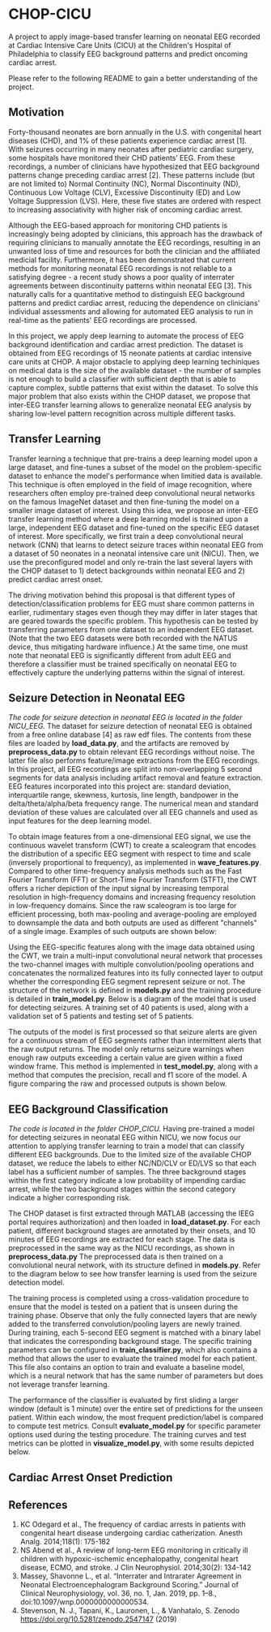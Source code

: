# CHOP-CICU
A project to apply image-based transfer learning on neonatal EEG recorded at Cardiac Intensive Care Units (CICU) at the Children's Hospital of Philadelphia to classify EEG background patterns and predict oncoming cardiac arrest.

Please refer to the following README to gain a better understanding of the project.

## Motivation
Forty-thousand neonates are born annually in the U.S. with congenital heart diseases (CHD), and 1% of these patients experience cardiac arrest [1]. With seizures occurring in many neonates after pediatric cardiac surgery, some hospitals have monitored their CHD patients’ EEG. From these recordings, a number of clinicians have hypothesized that EEG background patterns change preceding cardiac arrest [2]. These patterns include (but are not limited to) Normal Continuity (NC), Normal Discontinuity (ND), Continuous Low Voltage (CLV), Excessive Discontinuity (ED) and Low Voltage Suppression (LVS). Here, these five states are ordered with respect to increasing associativity with higher risk of oncoming cardiac arrest.

Although the EEG-based approach for monitoring CHD patients is increasingly being adopted by clinicians, this approach has the drawback of requiring clinicians to manually annotate the EEG recordings, resulting in an unwanted loss of time and resources for both the clinician and the affiliated medicial facility. Furthermore, it has been demonstrated that current methods for monitoring neonatal EEG recordings is not reliable to a satisfying degree - a recent study shows a poor quality of interrater agreements between discontinuity patterns within neonatal EEG [3]. This naturally calls for a quantitative method to distinguish EEG background patterns and predict cardiac arrest, reducing the dependence on clinicians' individual assessments and allowing for automated EEG analysis to run in real-time as the patients' EEG recordings are processed.

In this project, we apply deep learning to automate the process of EEG background identification and cardiac arrest prediction. The dataset is obtained from EEG recordings of 15 neonate patients at cardiac intensive care units at CHOP. A major obstacle to applying deep learning techiniques on medical data is the size of the available dataset - the number of samples is not enough to build a classifier with sufficient depth that is able to capture complex, subtle patterns that exist within the dataset. To solve this major problem that also exists within the CHOP dataset, we propose that inter-EEG transfer learning allows to generalize neonatal EEG analysis by sharing low-level pattern recognition across multiple different tasks.

## Transfer Learning
Transfer learning a technique that pre-trains a deep learning model upon a large dataset, and fine-tunes a subset of the model on the problem-specific dataset to enhance the model's performance when limitied data is available. This technique is often employed in the field of image recognition, where researchers often employ pre-trained deep convolutional neural networks on the famous ImageNet dataset and then fine-tuning the model on a smaller image dataset of interest. Using this idea, we propose an inter-EEG transfer learning method where a deep learning model is trained upon a large, independent EEG dataset and fine-tuned on the specific EEG dataset of interest. More specifically, we first train a deep convolutional neural network (CNN) that learns to detect seizure traces within neonatal EEG from a dataset of 50 neonates in a neonatal intensive care unit (NICU). Then, we use the preconfigured model and only re-train the last several layers with the CHOP dataset to 1) detect backgrounds within neonatal EEG and 2) predict cardiac arrest onset.

The driving motivation behind this proposal is that different types of detection/classification problems for EEG must share common patterns in earlier, rudimentary stages even though they may differ in later stages that are geared towards the specific problem. This hypothesis can be tested by transferring parameters from one dataset to an independent EEG dataset. (Note that the two EEG datasets were both recorded with the NATUS device, thus mitigating hardware influence.) At the same time, one must note that neonatal EEG is significantly different from adult EEG and therefore a classifier must be trained specifically on neonatal EEG to effectively capture the underlying patterns within the signal of interest.

## Seizure Detection in Neonatal EEG
*The code for seizure detection in neonatal EEG is located in the folder NICU_EEG.*
The dataset for seizure detection of neonatal EEG is obtained from a free online database [4] as raw edf files. The contents from these files are loaded by **load_data.py**, and the artifacts are removed by **preprocess_data.py** to obtain relevant EEG recordings without noise. The latter file also performs feature/image extractions from the EEG recordings. In this project, all EEG recordings are split into non-overlapping 5 second segments for data analysis including artifact removal and feature extraction. EEG features incorporated into this project are: standard deviation, interquartile range, skewness, kurtosis, line length, bandpower in the delta/theta/alpha/beta frequency range. The numerical mean and standard deviation of these values are calculated over all EEG channels and used as input features for the deep learning model.

To obtain image features from a one-dimensional EEG signal, we use the continuous wavelet transform (CWT) to create a scaleogram that encodes the distribution of a specific EEG segment with respect to time and scale (inversely proportional to frequency), as implemented in **wave_features.py**. Compared to other time-frequency analysis methods such as the Fast Fourier Transform (FFT) or Short-Time Fourier Transform (STFT), the CWT offers a richer depiction of the input signal by increasing temporal resolution in high-frequency domains and increasing frequency resolution in low-frequency domains. Since the raw scaleogram is too large for efficient processing, both max-pooling and average-pooling are employed to downsample the data and both outputs are used as different "channels" of a single image. Examples of such outputs are shown below:

Using the EEG-specific features along with the image data obtained using the CWT, we train a multi-input convolutional neural network that processes the two-channel images with multiple convolution/pooling operations and concatenates the normalized features into its fully connected layer to output whether the corresponding EEG segment represent seizure or not. The structure of the network is defined in **models.py** and the training procedure is detailed in **train_model.py**. Below is a diagram of the model that is used for detecting seizures. A training set of 40 patients is used, along with a validation set of 5 patients and testing set of 5 patients.

The outputs of the model is first processed so that seizure alerts are given for a continuous stream of EEG segments rather than intermittent alerts that the raw output returns. The model only returns seizure warnings when enough raw outputs exceeding a certain value are given within a fixed window frame. This method is implemented in **test_model.py**, along with a method that computes the precision, recall and f1 score of the model. A figure comparing the raw and processed outputs is shown below.

## EEG Background Classification
*The code is located in the folder CHOP_CICU.*
Having pre-trained a model for detecting seizures in neonatal EEG within NICU, we now focus our attention to applying transfer learning to train a model that can classify different EEG backgrounds. Due to the limited size of the available CHOP dataset, we reduce the labels to either NC/ND/CLV or ED/LVS so that each label has a sufficient number of samples. The three background stages within the first category indicate a low probability of impending cardiac arrest, while the two background stages within the second category indicate a higher corresponding risk.

The CHOP dataset is first extracted through MATLAB (accessing the IEEG portal requires authorization) and then loaded in **load_dataset.py**. For each patient, different background stages are annotated by their onsets, and 10 minutes of EEG recordings are extracted for each stage. The data is preprocessed in the same way as the NICU recordings, as shown in **preprocess_data.py** The preprocessed data is then trained on a convolutional neural network, with its structure defined in **models.py**. Refer to the diagram below to see how transfer learning is used from the seizure detection model.

The training process is completed using a cross-validation procedure to ensure that the model is tested on a patient that is unseen during the training phase. Observe that only the fully connected layers that are newly added to the transferred convolution/pooling layers are newly trained. During training, each 5-second EEG segment is matched with a binary label that indicates the corresponding background stage. The specific training parameters can be configured in **train_classifier.py**, which also contains a method that allows the user to evaluate the trained model for each patient. This file also contains an option to train and evaluate a baseline model, which is a neural network that has the same number of parameters but does not leverage transfer learning.

The performance of the classifier is evaluated by first sliding a larger window (default is 1 minute) over the entire set of predictions for the unseen patient. Within each window, the most frequent prediction/label is compared to compute test metrics. Consult **evaluate_model.py** for specific parameter options used during the testing procedure. The training curves and test metrics can be plotted in **visualize_model.py**, with some results depicted below.

## Cardiac Arrest Onset Prediction


## References
1.	KC Odegard et al., The frequency of cardiac arrests in patients with congenital heart disease undergoing cardiac catherization. Anesth Analg. 2014;118(1): 175-182
2.	NS Abend et al., A review of long-term EEG monitoring in critically ill children with hypoxic-ischemic encephalopathy, congenital heart disease, ECMO, and stroke. J Clin Neurophysiol. 2014;30(2): 134-142
3.  Massey, Shavonne L., et al. “Interrater and Intrarater Agreement in Neonatal Electroencephalogram Background Scoring.” Journal of Clinical Neurophysiology, vol. 36, no. 1, Jan. 2019, pp. 1–8., doi:10.1097/wnp.0000000000000534.
4.  Stevenson, N. J., Tapani, K., Lauronen, L., & Vanhatalo, S. Zenodo https://doi.org/10.5281/zenodo.2547147 (2019)
